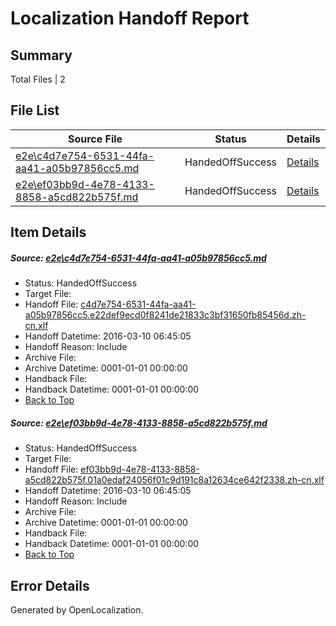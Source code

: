 # <a name='report-top'></a> Localization Handoff Report

## Summary
 Total Files | 2

## File List
 Source File | Status | Details 
 ----------- | ------ | ------- 
 [e2e\c4d7e754-6531-44fa-aa41-a05b97856cc5.md](https://github.com/OpenLocalizationTest/oltest/blob/d27144cb5f003b0291c8852cac18f26d84f9a402/e2e/c4d7e754-6531-44fa-aa41-a05b97856cc5.md) | HandedOffSuccess | [Details](#2ebc52d0d9197cf2c8e0a4b7ee8daa0871e128581)
 [e2e\ef03bb9d-4e78-4133-8858-a5cd822b575f.md](https://github.com/OpenLocalizationTest/oltest/blob/d27144cb5f003b0291c8852cac18f26d84f9a402/e2e/ef03bb9d-4e78-4133-8858-a5cd822b575f.md) | HandedOffSuccess | [Details](#0f7887f29a1aa6516bd49e369dbee4ee0de29d632)

## Item Details
##### <a name='2ebc52d0d9197cf2c8e0a4b7ee8daa0871e128581'></a> Source: [e2e\c4d7e754-6531-44fa-aa41-a05b97856cc5.md](https://github.com/OpenLocalizationTest/oltest/blob/d27144cb5f003b0291c8852cac18f26d84f9a402/e2e/c4d7e754-6531-44fa-aa41-a05b97856cc5.md)
* Status: HandedOffSuccess
* Target File: 
* Handoff File: [c4d7e754-6531-44fa-aa41-a05b97856cc5.e22def9ecd0f8241de21833c3bf31650fb85456d.zh-cn.xlf](https://github.com/OpenLocalizationTestOrg/olhandoff/blob/3d14c41b2cc2e7d0387d9bb97b4eb6121fcdd46d/ol-handoff/OpenLocalizationTestOrg/oltest.zh-cn/xinjiang/high/c4d7e754-6531-44fa-aa41-a05b97856cc5.e22def9ecd0f8241de21833c3bf31650fb85456d.zh-cn.xlf)
* Handoff Datetime: 2016-03-10 06:45:05
* Handoff Reason: Include
* Archive File: 
* Archive Datetime: 0001-01-01 00:00:00
* Handback File: 
* Handback Datetime: 0001-01-01 00:00:00
* [Back to Top](#report-top)

##### <a name='0f7887f29a1aa6516bd49e369dbee4ee0de29d632'></a> Source: [e2e\ef03bb9d-4e78-4133-8858-a5cd822b575f.md](https://github.com/OpenLocalizationTest/oltest/blob/d27144cb5f003b0291c8852cac18f26d84f9a402/e2e/ef03bb9d-4e78-4133-8858-a5cd822b575f.md)
* Status: HandedOffSuccess
* Target File: 
* Handoff File: [ef03bb9d-4e78-4133-8858-a5cd822b575f.01a0edaf24056f01c9d191c8a12634ce642f2338.zh-cn.xlf](https://github.com/OpenLocalizationTestOrg/olhandoff/blob/3d14c41b2cc2e7d0387d9bb97b4eb6121fcdd46d/ol-handoff/OpenLocalizationTestOrg/oltest.zh-cn/xinjiang/high/ef03bb9d-4e78-4133-8858-a5cd822b575f.01a0edaf24056f01c9d191c8a12634ce642f2338.zh-cn.xlf)
* Handoff Datetime: 2016-03-10 06:45:05
* Handoff Reason: Include
* Archive File: 
* Archive Datetime: 0001-01-01 00:00:00
* Handback File: 
* Handback Datetime: 0001-01-01 00:00:00
* [Back to Top](#report-top)


## Error Details

Generated by OpenLocalization.
